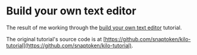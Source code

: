 # Build your own text editor

The result of me working through the [build your own text
editor](http://viewsourcecode.org/snaptoken/kilo/) tutorial.

The original tutorial's source code is at
[https://github.com/snaptoken/kilo-tutorial](https://github.com/snaptoken/kilo-tutorial).
